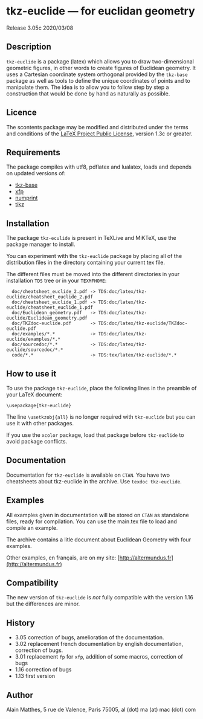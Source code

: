 # tkz-euclide — for euclidan geometry

Release 3.05c 2020/03/08

## Description

`tkz-euclide` is a package (latex) which allows you to draw  two-dimensional
geometric figures, in other words to create figures of Euclidean geometry.
It uses a Cartesian coordinate system orthogonal provided by the `tkz-base`
package as well as tools to define the unique coordinates of points and to
manipulate them. The idea is to allow you to follow step by step a construction
that would be done by hand as naturally as possible.

## Licence

The scontents package may be modified and distributed under the terms and
conditions of the [LaTeX Project Public License](https://www.latex-project.org/lppl/), version 1.3c or greater.

## Requirements

The package compiles with utf8, pdflatex and lualatex, loads and depends on updated versions of:
- [tkz-base](https://ctan.org/pkg/tkz-base)
- [xfp](https://ctan.org/pkg/xfp)
- [numprint](https://ctan.org/pkg/numprint)
- [tikz](https://ctan.org/pkg/tikz)

## Installation

The package `tkz-eculide` is present in TeXLive and MiKTeX, use the package
manager to install.

You can experiment with the `tkz-euclide` package by placing all of the
distribution files in the directory containing your current tex file.

The different files must be moved into the different directories in your
installation `TDS` tree or in your `TEXMFHOME`:

```
  doc/cheatsheet_euclide_2.pdf -> TDS:doc/latex/tkz-euclide/cheatsheet_euclide_2.pdf
  doc/cheatsheet_euclide_1.pdf -> TDS:doc/latex/tkz-euclide/cheatsheet_euclide_1.pdf
  doc/Euclidean_geometry.pdf   -> TDS:doc/latex/tkz-euclide/Euclidean_geometry.pdf
  doc/TKZdoc-euclide.pdf       -> TDS:doc/latex/tkz-euclide/TKZdoc-euclide.pdf
  doc/examples/*.*             -> TDS:doc/latex/tkz-euclide/examples/*.*
  doc/sourcedoc/*.*            -> TDS:doc/latex/tkz-euclide/sourcedoc/*.*
  code/*.*                     -> TDS:tex/latex/tkz-euclide/*.*
```

## How to use it

To use the package `tkz-euclide`, place the following lines in the preamble of
your LaTeX document:

```
\usepackage{tkz-euclide}
```

The line `\usetkzobj{all}` is no longer required with `tkz-euclide` but you can use it with
other packages.

If you use the `xcolor` package, load that package before `tkz-euclide` to avoid
package conflicts.

## Documentation

Documentation for `tkz-euclide` is available on `CTAN`. You have two
cheatsheets about tkz-euclide in the archive. Use `texdoc tkz-euclide`.

## Examples

All  examples given in documentation will be stored on `CTAN` as standalone
files, ready for compilation. You can use the main.tex file to load and
compile  an example.

The archive contains a litle document about Euclidean Geometry with four
examples.

Other examples, en français, are on my site: [http://altermundus.fr](http://altermundus.fr)

## Compatibility

The new version of `tkz-euclide` is *not* fully compatible with the version
1.16 but the differences are minor.

## History
- 3.05 correction of bugs, amelioration of the documentation.
- 3.02 replacement french documentation by english documentation, correction of
bugs.
- 3.01 replacement  `fp` for `xfp`, addition of some macros, correction of bugs
- 1.16 correction of bugs
- 1.13 first version

## Author

Alain Matthes, 5 rue de Valence, Paris 75005, al (dot) ma (at) mac (dot) com
